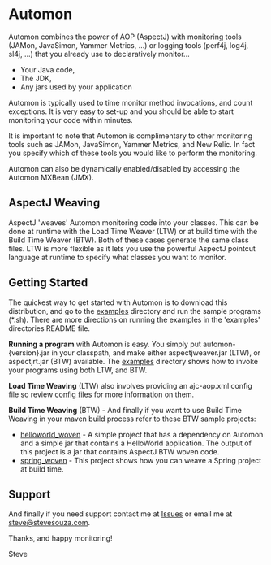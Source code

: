 # Automon
Automon combines the power of AOP (AspectJ) with monitoring tools (JAMon, JavaSimon, Yammer Metrics, ...) or logging tools
(perf4j, log4j, sl4j, ...) that you already use to declaratively monitor...

* Your Java code,
* The JDK,
* Any jars used by your application

Automon is typically used to time monitor method invocations, and count exceptions. It is very easy to set-up and you should
be able to start monitoring your code within minutes.

It is important to note that Automon is complimentary to other monitoring tools
such as JAMon, JavaSimon, Yammer Metrics, and New Relic.  In fact you specify which of these tools you would like to
perform the monitoring.

Automon can also be dynamically enabled/disabled by accessing the Automon MXBean (JMX).

AspectJ Weaving
-----------------------------------
AspectJ 'weaves' Automon monitoring code into your classes.  This can be done at runtime with the Load Time Weaver (LTW)
or at build time with the Build Time Weaver (BTW).  Both of these cases generate the same class files.  LTW is more flexible
as it lets you use the powerful AspectJ pointcut language at runtime to specify what classes you want to monitor.

Getting Started
-----------------------------------
The quickest way to get started with Automon is to download this distribution, and go to the [examples](https://github.com/stevensouza/automon/tree/master/examples)
directory and run the sample programs (*.sh).  There are more directions on running the examples in the 'examples' directories README file.

**Running a program** with Automon is easy.  You simply put automon-{version}.jar in your classpath, and make either aspectjweaver.jar (LTW),
or aspectjrt.jar (BTW) available.  The [examples](https://github.com/stevensouza/automon/tree/master/examples) directory shows how to invoke your programs using both LTW, and BTW.

**Load Time Weaving** (LTW) also involves providing an ajc-aop.xml config file so review [config files](https://github.com/stevensouza/automon/tree/master/examples/config)
for more information on them.

**Build Time Weaving** (BTW) - And finally if you want to use Build Time Weaving in your maven build process refer to these BTW sample projects:

* [helloworld_woven](https://github.com/stevensouza/automon/tree/master/helloworld_woven) - A simple project that
has a dependency on Automon and a simple jar that contains a HelloWorld application.  The output of this project is a jar
  that contains AspectJ BTW woven code.
* [spring_woven](https://github.com/stevensouza/automon/tree/master/spring_woven) - This project shows how you can weave a Spring
project at build time.

Support
-----------------------------------
And finally if you need support contact me at [Issues](https://github.com/stevensouza/automon/issues) or email me
at steve@stevesouza.com.

Thanks, and happy monitoring!

Steve